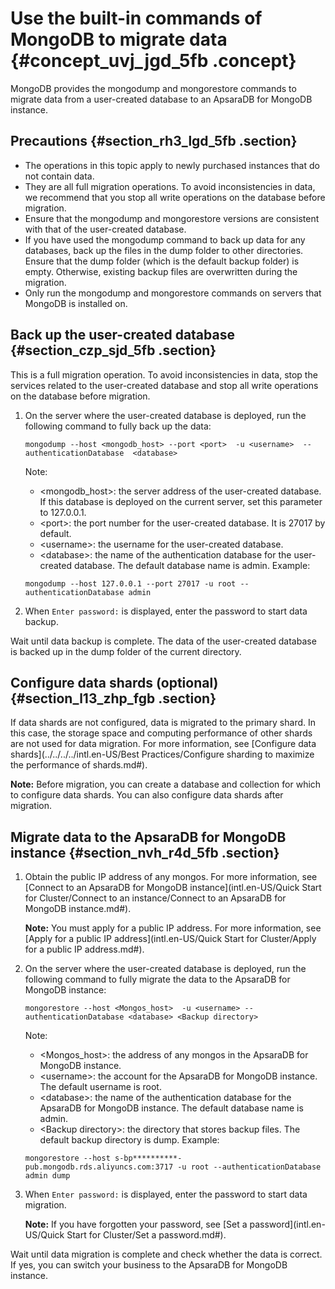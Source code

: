 # Use the built-in commands of MongoDB to migrate data {#concept_uvj_jgd_5fb .concept}

MongoDB provides the mongodump and mongorestore commands to migrate data from a user-created database to an ApsaraDB for MongoDB instance.

## Precautions {#section_rh3_lgd_5fb .section}

-   The operations in this topic apply to newly purchased instances that do not contain data.
-   They are all full migration operations. To avoid inconsistencies in data, we recommend that you stop all write operations on the database before migration.
-   Ensure that the mongodump and mongorestore versions are consistent with that of the user-created database.
-   If you have used the mongodump command to back up data for any databases, back up the files in the dump folder to other directories. Ensure that the dump folder \(which is the default backup folder\) is empty. Otherwise, existing backup files are overwritten during the migration.
-   Only run the mongodump and mongorestore commands on servers that MongoDB is installed on.

## Back up the user-created database {#section_czp_sjd_5fb .section}

This is a full migration operation. To avoid inconsistencies in data, stop the services related to the user-created database and stop all write operations on the database before migration.

1.  On the server where the user-created database is deployed, run the following command to fully back up the data:

    ```
    mongodump --host <mongodb_host> --port <port>  -u <username>  --authenticationDatabase  <database>
    ```

    Note:

    -   <mongodb\_host\>: the server address of the user-created database. If this database is deployed on the current server, set this parameter to 127.0.0.1.
    -   <port\>: the port number for the user-created database. It is 27017 by default.
    -   <username\>: the username for the user-created database.
    -   <database\>: the name of the authentication database for the user-created database. The default database name is admin.
    Example:

    ```
    mongodump --host 127.0.0.1 --port 27017 -u root --authenticationDatabase admin
    ```

2.  When `Enter password:` is displayed, enter the password to start data backup.

Wait until data backup is complete. The data of the user-created database is backed up in the dump folder of the current directory.

## Configure data shards \(optional\) {#section_l13_zhp_fgb .section}

If data shards are not configured, data is migrated to the primary shard. In this case, the storage space and computing performance of other shards are not used for data migration. For more information, see [Configure data shards](../../../../intl.en-US/Best Practices/Configure sharding to maximize the performance of shards.md#).

**Note:** Before migration, you can create a database and collection for which to configure data shards. You can also configure data shards after migration.

## Migrate data to the ApsaraDB for MongoDB instance {#section_nvh_r4d_5fb .section}

1.  Obtain the public IP address of any mongos. For more information, see [Connect to an ApsaraDB for MongoDB instance](intl.en-US/Quick Start for Cluster/Connect to an instance/Connect to an ApsaraDB for MongoDB instance.md#).

    **Note:** You must apply for a public IP address. For more information, see [Apply for a public IP address](intl.en-US/Quick Start for Cluster/Apply for a public IP address.md#).

2.  On the server where the user-created database is deployed, run the following command to fully migrate the data to the ApsaraDB for MongoDB instance:

    ```
    mongorestore --host <Mongos_host>  -u <username> --authenticationDatabase <database> <Backup directory>
    ```

    Note:

    -   <Mongos\_host\>: the address of any mongos in the ApsaraDB for MongoDB instance.
    -   <username\>: the account for the ApsaraDB for MongoDB instance. The default username is root.
    -   <database\>: the name of the authentication database for the ApsaraDB for MongoDB instance. The default database name is admin.
    -   <Backup directory\>: the directory that stores backup files. The default backup directory is dump.
    Example:

    ```
    mongorestore --host s-bp**********-pub.mongodb.rds.aliyuncs.com:3717 -u root --authenticationDatabase admin dump
    
    ```

3.  When `Enter password:` is displayed, enter the password to start data migration.

    **Note:** If you have forgotten your password, see [Set a password](intl.en-US/Quick Start for Cluster/Set a password.md#).


Wait until data migration is complete and check whether the data is correct. If yes, you can switch your business to the ApsaraDB for MongoDB instance.

